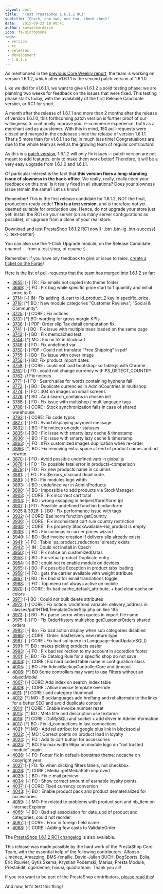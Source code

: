 ```yaml
---
layout: post
title:  "Test PrestaShop 1.6.1.2 RC1"
subtitle: "Check, one two, one two, check check"
date:   2015-09-23 18:00:41
author: xavierborderie
icon: fa-microphone
tags:
 - version
 - rc
 - releases
 - development
 - 1.6.1.x
---
```


As mentionned in the [previous Core Weekly report](http://build.prestashop.com/news/coreweekly-35-36/), the team is working on version 1.6.1.2, which after v1.6.1.1 is the second patch version of 1.6.1.0.

Like we did for v1.6.1.1, we want to give v1.6.1.2 a solid testing phase: we are planning two weeks for feedback on the issues that were fixed. This testing phase starts today, with the availability of the first Release Candidate version, or RC1 for short.

A month after the release of 1.6.1.1 and more than 2 months after the release of version 1.6.1.0, this forthcoming patch version is further proof of our willingness to continually improve your e-commerce experience, both as a merchant and as a customer. With this in mind, 150 pull-requests were closed and merged in the codebase since the release of version 1.6.1.1. That's 5 more than for v1.6.1.1 so far, in much less time! Congratualions are due to the whole team as well as the growing team of regular contributors!

As this is a [patch version](http://build.prestashop.com/news/a-more-semantic-versioning-scheme/), 1.6.1.2 will only fix issues -- patch version are not meant to add features, only to make them work better! Therefore, it will be a very easy upgrade from 1.6.1.0 and 1.6.1.1.

Of particular interest is the fact that **this version fixes a long-standing issue of slowness in the back-office**. We really, really, really need your feedback on this one! Is it really fixed in all situations? Does your slowness issue remain the same? Let us know!

Remember! This is the first release candidate for 1.6.1.2, NOT the final, production-ready code! <b>This is a test version</b>, and is therefore not yet deemed suitable for production use. Hence, do not upgrade your store just yet! Install the RC1 on your server (on as many server configurations as possible), or upgrade from a clone of your real store.

[Download and test PrestaShop 1.6.1.2 RC1 now!](https://www.prestashop.com/en/developers-versions){: .btn .btn-lg .btn-success}
{: .text-center}

You can also use the 1-Click Upgrade module, on the Release Candidate channel -- from a test shop, of course :)

Remember: if you have any feedback to give or issue to raise, [create a ticket on the Forge](http://doc.prestashop.com/display/PS16/How+to+use+the+Forge+to+contribute+to+PrestaShop)!

Here is the [list of pull-requests that the team has merged into 1.6.1.2](https://github.com/PrestaShop/PrestaShop/pulls?page=1&q=is%3Apr+base%3A1.6.1.x+is%3Aclosed+merged%3A%3E2015-08-17&utf8=%E2%9C%93) so far:

 * [3655](https://github.com/PrestaShop/PrestaShop/pull/3655): [-] TR : Fix emails not copied into theme folder
 * [3669](https://github.com/PrestaShop/PrestaShop/pull/3669): [-] FO : Fix bug while specific price start to 1 quantity and initial price to 0
 * [3714](https://github.com/PrestaShop/PrestaShop/pull/3714): [-] IN : Fix adding id_cart to id_product_2 key in specific_price.
 * [3718](https://github.com/PrestaShop/PrestaShop/pull/3718): [*] BO : New module categories "Customer Reviews", "Social & Community".
 * [3725](https://github.com/PrestaShop/PrestaShop/pull/3725): [-] CORE : Fix notices
 * [3731](https://github.com/PrestaShop/PrestaShop/pull/3731): [*] BO: wording for gross margin KPIs
 * [3736](https://github.com/PrestaShop/PrestaShop/pull/3736): [-] PDF: Order slip Tax detail computation fix. 
 * [3741](https://github.com/PrestaShop/PrestaShop/pull/3741): [-] BO : Fix issue with multiple trees loaded on the same page
 * [3742](https://github.com/PrestaShop/PrestaShop/pull/3742): [-] BO : Fix memcached test
 * [3744](https://github.com/PrestaShop/PrestaShop/pull/3744): [*] MO : Fix no h2 in blockcart
 * [3746](https://github.com/PrestaShop/PrestaShop/pull/3746): [-] FO : Fix undefined var
 * [3750](https://github.com/PrestaShop/PrestaShop/pull/3750): [-] PDF : Could not translate "Free Shipping" in pdf
 * [3755](https://github.com/PrestaShop/PrestaShop/pull/3755): [-] BO : Fix issue with cover image
 * [3756](https://github.com/PrestaShop/PrestaShop/pull/3756): [-] BO: Fix product import dates
 * [3758](https://github.com/PrestaShop/PrestaShop/pull/3758): [-] CORE : could not load bootstrap-sortable.js with Chrome
 * [3761](https://github.com/PrestaShop/PrestaShop/pull/3761): [-] FO : could not change currency with PS_DETECT_COUNTRY
 * [3762](https://github.com/PrestaShop/PrestaShop/pull/3762): // Fix notices
 * [3771](https://github.com/PrestaShop/PrestaShop/pull/3771): [-] FO : Search alias for words containing hyphens fail
 * [3772](https://github.com/PrestaShop/PrestaShop/pull/3772): [-] BO : Duplicate currencies in AdminCountries in multishop
 * [3774](https://github.com/PrestaShop/PrestaShop/pull/3774): [-] FO : 404 on images on small screens
 * [3776](https://github.com/PrestaShop/PrestaShop/pull/3776): [*] BO : Add search_contains in chosen init
 * [3786](https://github.com/PrestaShop/PrestaShop/pull/3786): [-] FO : Fix issue with multishop / multilanguage tags
 * [3788](https://github.com/PrestaShop/PrestaShop/pull/3788): [-] CORE : Stock synchronization fails in case of shared warehouse
 * [3793](https://github.com/PrestaShop/PrestaShop/pull/3793): [-] CORE: Fix code typos
 * [3827](https://github.com/PrestaShop/PrestaShop/pull/3827): [-] FO : Avoid displaying payment message
 * [3832](https://github.com/PrestaShop/PrestaShop/pull/3832): [-] BO : Fix notices on order statuses
 * [3835](https://github.com/PrestaShop/PrestaShop/pull/3835): [-] BO : Fix issue with smarty lazy cache & timestamp
 * [3836](https://github.com/PrestaShop/PrestaShop/pull/3836): [-] BO : Fix issue with smarty lazy cache & timestamp
 * [3863](https://github.com/PrestaShop/PrestaShop/pull/3863): [-] FO : #Fix customized images duplication when re-order
 * [3866](https://github.com/PrestaShop/PrestaShop/pull/3866): [*] BO : Fix removing extra space at end of product names and url rewrite
 * [3870](https://github.com/PrestaShop/PrestaShop/pull/3870): [-] FO : Avoid possible undefined vars in global.js
 * [3878](https://github.com/PrestaShop/PrestaShop/pull/3878): [-] FO : Fix possible fatal error in products-comparison
 * [3879](https://github.com/PrestaShop/PrestaShop/pull/3879): [-] FO : Fix new products name in columns
 * [3881](https://github.com/PrestaShop/PrestaShop/pull/3881): [-] FO : Fix $errors_discount dead code.
 * [3891](https://github.com/PrestaShop/PrestaShop/pull/3891): [-] BO : Fix modules logo witdh
 * [3893](https://github.com/PrestaShop/PrestaShop/pull/3893): [-] BO : undefined var in AdminProducts
 * [3898](https://github.com/PrestaShop/PrestaShop/pull/3898): [-] BO : Impossible to add products via StockManager
 * [3903](https://github.com/PrestaShop/PrestaShop/pull/3903): [-] CORE : Fix incorrect cart total
 * [3904](https://github.com/PrestaShop/PrestaShop/pull/3904): [-] BO : wrong escaping in helpers/form/form.tpl
 * [3907](https://github.com/PrestaShop/PrestaShop/pull/3907): [-] FO : Possible undefined function binduniform
 * [3925](https://github.com/PrestaShop/PrestaShop/pull/3925) & [3926](https://github.com/PrestaShop/PrestaShop/pull/3926): [-] BO : Fix performance issue with tags
 * [3932](https://github.com/PrestaShop/PrestaShop/pull/3932): [-] CORE: Bad norm function getCountry
 * [3936](https://github.com/PrestaShop/PrestaShop/pull/3936): [-] CORE : Fix inconsistent cart rule country restriction
 * [3938](https://github.com/PrestaShop/PrestaShop/pull/3938): [-] CORE : Fix property StockAvailable->id_product is empty
 * [3939](https://github.com/PrestaShop/PrestaShop/pull/3939): [-] BO : Fix commas in carrier prices wizard
 * [3940](https://github.com/PrestaShop/PrestaShop/pull/3940): [-] BO : Bad invoice creation if delivery slip already exists
 * [3941](https://github.com/PrestaShop/PrestaShop/pull/3941): [-] FO : Table 'ps_product_reductions' already exists
 * [3942](https://github.com/PrestaShop/PrestaShop/pull/3942): [-] IN : Could not install in Czech
 * [3950](https://github.com/PrestaShop/PrestaShop/pull/3950): [-] FO : Fix notice on customizedDatas
 * [3953](https://github.com/PrestaShop/PrestaShop/pull/3953): [-] BO : Fix virtual product Duplicate entry
 * [3954](https://github.com/PrestaShop/PrestaShop/pull/3954): [-] BO : could not re enable module on devices
 * [3955](https://github.com/PrestaShop/PrestaShop/pull/3955): [-] BO : Fix possible Exception in product tabs loading
 * [3958](https://github.com/PrestaShop/PrestaShop/pull/3958): [-] FO :  gets the carrier available with weight attribute
 * [3967](https://github.com/PrestaShop/PrestaShop/pull/3967): [-] BO : Fix bad id for email translations toggle
 * [3968](https://github.com/PrestaShop/PrestaShop/pull/3968): [-] FO : Top menu not always active on mobile
 * [3970](https://github.com/PrestaShop/PrestaShop/pull/3970): [-] CORE : fix bad cache_default_attribute, + bad clear cache on colors
 * [3971](https://github.com/PrestaShop/PrestaShop/pull/3971): [-] BO : Could not bulk delete attributes
 * [3972](https://github.com/PrestaShop/PrestaShop/pull/3972): [-] CORE : Fix notice: Undefined variable: delivery_address in classes/pdf/HTMLTemplateOrderSlip.php on line 165
 * [3973](https://github.com/PrestaShop/PrestaShop/pull/3973): [-] BO : Fix parse serror when quotes in import file name
 * [3975](https://github.com/PrestaShop/PrestaShop/pull/3975): [-] FO : Fix OrderHistory multishop getCustomerOrders shared orders
 * [3982](https://github.com/PrestaShop/PrestaShop/pull/3982): [-] Bo : Fix bad action display when sub categories disabled
 * [3986](https://github.com/PrestaShop/PrestaShop/pull/3986): [-] CORE : Order::hasDelivery new return type
 * [3987](https://github.com/PrestaShop/PrestaShop/pull/3987): [-] CORE : Fix bad sql query in Lanqguage::loadUpdateSQL()
 * [3991](https://github.com/PrestaShop/PrestaShop/pull/3991): [*] BO : makes picking products easier
 * [3993](https://github.com/PrestaShop/PrestaShop/pull/3993): [-] FO : Fix bad redirection to my account in accordion footer
 * [4001](https://github.com/PrestaShop/PrestaShop/pull/4001): [-] BO : Fix Catalog Rule for a specific shop do not save
 * [4003](https://github.com/PrestaShop/PrestaShop/pull/4003): [-] CORE : Fix hard coded table name in configuration class
 * [4005](https://github.com/PrestaShop/PrestaShop/pull/4005): [-] BO : Fix AdminBackupControllerCore and timeout
 * [4006](https://github.com/PrestaShop/PrestaShop/pull/4006): [*] BO Some controllers may want to use Filters without an objectModel
 * [4007](https://github.com/PrestaShop/PrestaShop/pull/4007): [-] CORE: Add index on search_index table
 * [4009](https://github.com/PrestaShop/PrestaShop/pull/4009): [-] CORE : Allow invoice template override
 * [4011](https://github.com/PrestaShop/PrestaShop/pull/4011): [*] CORE : add category thumbnail
 * [4012](https://github.com/PrestaShop/PrestaShop/pull/4012): [*] MO : Blocklanguages add hreflang and rel alternate to the links for a better SEO and avoid duplicate content
 * [4014](https://github.com/PrestaShop/PrestaShop/pull/4014): [*] CORE : Enable invoice number reset
 * [4015](https://github.com/PrestaShop/PrestaShop/pull/4015): [*] BO : Meta title and description use textarea
 * [4016](https://github.com/PrestaShop/PrestaShop/pull/4016): [*] CORE : DbMySQLi and socket + add driver in AdminInformation
 * [4017](https://github.com/PrestaShop/PrestaShop/pull/4017): [*] BO : Fix id_connections in last connections
 * [4021](https://github.com/PrestaShop/PrestaShop/pull/4021): [*] MO : Add rel attribut for google plus link in blocksocial
 * [4022](https://github.com/PrestaShop/PrestaShop/pull/4022): [-] MO : Correct points on product load in loyalty
 * [4024](https://github.com/PrestaShop/PrestaShop/pull/4024): [-] FO : Add to cart button for accessories
 * [4025](https://github.com/PrestaShop/PrestaShop/pull/4025): [*] BO: Fix max width 96px on module logo on "not trusted module" popin.
 * [4026](https://github.com/PrestaShop/PrestaShop/pull/4026): [-] FO: Footer fix in default-bootstrap theme: nocache on copyright year
 * [4027](https://github.com/PrestaShop/PrestaShop/pull/4027): [-] FO: fix when clicking filters labels, not checkbox.
 * [4028](https://github.com/PrestaShop/PrestaShop/pull/4028): [*] CORE : Media::getMediaPath improved
 * [4029](https://github.com/PrestaShop/PrestaShop/pull/4029): [-] BO : Fix e-mail preview
 * [4034](https://github.com/PrestaShop/PrestaShop/pull/4034): [-] FO : Show correct amount of earnable loyalty points.
 * [4037](https://github.com/PrestaShop/PrestaShop/pull/4037): [-] CORE: Fixed currency convertion
 * [4043](https://github.com/PrestaShop/PrestaShop/pull/4043): [-] BO : Enable product pack and product dematerialized for accessories
 * [4059](https://github.com/PrestaShop/PrestaShop/pull/4059): [-] MO: Fix related to problems with product sort and nb_item on Internet Explorer
 * [4065](https://github.com/PrestaShop/PrestaShop/pull/4065): [-] BO : Bad sql association for date_upd of product and categories, could not reorder
 * [4067](https://github.com/PrestaShop/PrestaShop/pull/4067): [-] CORE : Error in foreign field name
 * [4068](https://github.com/PrestaShop/PrestaShop/pull/4068): [-] CORE : Adding few casts to ValidateOrder

The [PrestaShop 1.6.1.2 RC1 changelog](https://www.prestashop.com/en/developers-versions/changelog/1.6.1.2-rc1) is also available.

This release was made possible by the hard work of the PrestaShop Core Team, with the essential help of the following contributors: Alfonso Jiménez, Amazzing, BMS-fenaille, David-Julian BUCH, DogSports, Eolia, Eric Rouvier, Gytis Skema, Krystian Podemski, Marius, Presta Module, PrestaEdit, cgordenne, hiousi, quadrateam. Thank you all!

If you too want to be part of the PrestaShop contributors, [please read this](http://doc.prestashop.com/display/PS16/Contributing+code+to+PrestaShop)!

And now, let's test this thing!
